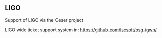 ## LIGO 

Support of LIGO via the Ceser project

LIGO wide ticket support system in: https://github.com/lscsoft/osg-igwn/


